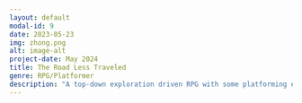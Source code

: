 ```yaml
---
layout: default
modal-id: 9
date: 2023-05-23
img: zhong.png
alt: image-alt
project-date: May 2024
title: The Road Less Traveled
genre: RPG/Platformer
description: "A top-down exploration driven RPG with some platforming elements, set in an alternate reality with some medieval/fantasy themes. Play in your browser at <a href='http://uvacs.games/games/gbstudio/road'>http://uvacs.games/games/gbstudio/road</a>"
---
```


